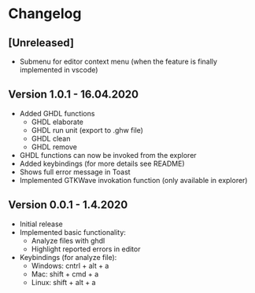 # Changelog

## [Unreleased]
* Submenu for editor context menu (when the feature is finally implemented in vscode)

## Version 1.0.1 - 16.04.2020
* Added GHDL functions
    * GHDL elaborate
    * GHDL run unit (export to .ghw file)
    * GHDL clean
    * GHDL remove
* GHDL functions can now be invoked from the explorer
* Added keybindings (for more details see README)
* Shows full error message in Toast
* Implemented GTKWave invokation function (only available in explorer)

## Version 0.0.1 - 1.4.2020
* Initial release
* Implemented basic functionality: 
    * Analyze files with ghdl 
    * Highlight reported errors in editor
* Keybindings (for analyze file):  
    * Windows: cntrl + alt + a
    * Mac: shift + cmd + a
    * Linux: shift + alt + a 
